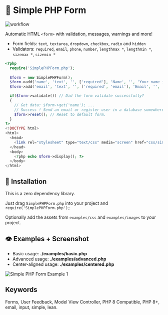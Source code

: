 📝 Simple PHP Form
==================
![workflow](https://github.com/gnat/simple-php-form/actions/workflows/test.yml/badge.svg)

Automatic HTML `<form>` with validation, messages, warnings and more!

* Form fields: `text`, `textarea`, `dropdown`, `checkbox`, `radio` and `hidden`
* Validators: `required`, `email`, `phone`, `number`, `lengthmax *`, `lengthmin *`, `sizemax *`, `sizemin *`

```php
<?php 
  require('SimplePHPForm.php'); 
  
  $form = new SimplePHPForm();
  $form->add('name', 'text', '', ['required'], 'Name', '', 'Your name is required.');
  $form->add('email', 'text', '', ['required', 'email'], 'Email', '', 'Your email is required.');

  if($form->validate()) // Did the form validate successfully?
  {
    // Get data: $form->get('name'); ...
    // Success ! Send an email or register user in a database somewhere...
    $form->reset(); // Reset to default form.
  }
?>
<!DOCTYPE html>
<html>
  <head>
    <link rel="stylesheet" type="text/css" media="screen" href="css/simplephpform_default.css" />
  </head>
  <body>
    <?php echo $form->display(); ?>
  </body>
</html> 
```

## 🎁 Installation

This is a zero dependency library. 

Just drag `SimplePHPForm.php` into your project and `require('SimplePHPForm.php');`

Optionally add the assets from `examples/css` and `examples/images` to your project.

## 👁️ Examples + Screenshot

* Basic usage: **./examples/basic.php**
* Advanced usage: **./examples/advanced.php**
* Center-aligned usage: **./examples/centered.php**

<img src="http://i.imgur.com/PNtyxTl.png" alt="Simple PHP Form Example 1" />

## Keywords

Forms, User Feedback, Model View Controller, PHP 8 Compatible, PHP 8+, email, input, simple, lean.
